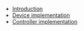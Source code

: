 - [Introduction](Introduction.md)
- [Device implementation](Device%20implementation.md)
- [Controller implementation](Controller%20implementation.md)
